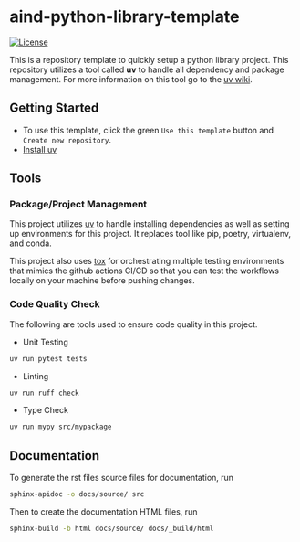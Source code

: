 # aind-python-library-template
[![License](https://img.shields.io/badge/license-MIT-brightgreen)](LICENSE)


This is a repository template to quickly setup a python library project. This repository utilizes a tool called **uv** to handle all dependency and package management. For more information on this tool go to the [uv wiki](https://docs.astral.sh/uv/). 

##  Getting Started

- To use this template, click the green ``Use this template`` button and ``Create new repository``.
- [Install uv](https://docs.astral.sh/uv/getting-started/installation/)

## Tools

### Package/Project Management 

This project utilizes [uv](https://docs.astral.sh/uv/) to handle installing dependencies as well as setting up environments for this project. It replaces tool like pip, poetry, virtualenv, and conda. 

This project also uses [tox](https://tox.wiki/en/latest/index.html) for orchestrating multiple testing environments that mimics the github actions CI/CD so that you can test the workflows locally on your machine before pushing changes. 

### Code Quality Check

The following are tools used to ensure code quality in this project. 

- Unit Testing

```bash
uv run pytest tests
```

- Linting

```bash
uv run ruff check
```

- Type Check

```bash
uv run mypy src/mypackage
```

## Documentation
To generate the rst files source files for documentation, run
```bash
sphinx-apidoc -o docs/source/ src
```
Then to create the documentation HTML files, run
```bash
sphinx-build -b html docs/source/ docs/_build/html
```
